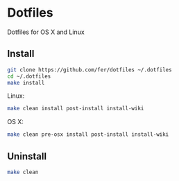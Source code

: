 # Dotfiles

Dotfiles for OS X and Linux 

## Install

```sh
git clone https://github.com/fer/dotfiles ~/.dotfiles
cd ~/.dotfiles
make install
```

Linux:
 
```sh
make clean install post-install install-wiki

```

OS X:

```sh
make clean pre-osx install post-install install-wiki
```

## Uninstall

 
```sh
make clean 
```
